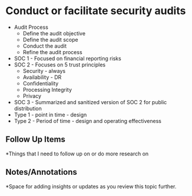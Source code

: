 # Conduct or facilitate security audits
- Audit Process
	- Define the audit objective
	- Define the audit scope
	- Conduct the audit
	- Refine the audit process
- SOC 1 - Focused on financial reporting risks
- SOC 2 - Focuses on 5 trust principles
	- Security - always
	- Availability - DR
	- Confidentiality
	- Processing Integrity
	- Privacy
- SOC 3 - Summarized and sanitized version of SOC 2 for public distribution
- Type 1 - point in time - design
- Type 2 - Period of time - design and operating effectiveness


## Follow Up Items
*Things that I need to follow up on or do more research on

## Notes/Annotations
*Space for adding insights or updates as you review this topic further.
